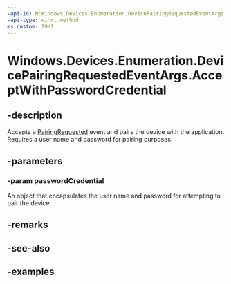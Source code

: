 ```yaml
---
-api-id: M:Windows.Devices.Enumeration.DevicePairingRequestedEventArgs.AcceptWithPasswordCredential(Windows.Security.Credentials.PasswordCredential)
-api-type: winrt method
ms.custom: 19H1
---
```


<!-- Method syntax.
public void DevicePairingRequestedEventArgs.AcceptWithPasswordCredential(PasswordCredential passwordCredential)
-->

# Windows.Devices.Enumeration.DevicePairingRequestedEventArgs.AcceptWithPasswordCredential

## -description
Accepts a [PairingRequested](deviceinformationcustompairing_pairingrequested.md) event and pairs the device with the application. Requires a user name and password for pairing purposes.

## -parameters
### -param passwordCredential
An object that encapsulates the user name and password for attempting to pair the device.

## -remarks

## -see-also

## -examples

